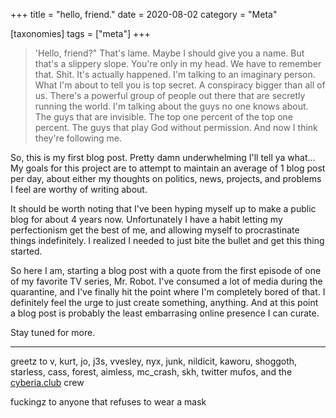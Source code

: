 +++
title = "hello, friend."
date = 2020-08-02
category = "Meta"

[taxonomies]
tags = ["meta"]
+++

>'Hello, friend?" That's lame. Maybe I should give you a name. But that's a slippery slope. You're only in my head. We have to remember that. Shit. It's actually happened. I'm talking to an imaginary person. What I'm about to tell you is top secret. A conspiracy bigger than all of us. There's a powerful group of people out there that are secretly running the world. I'm talking about the guys no one knows about. The guys that are invisible. The top one percent of the top one percent. The guys that play God without permission. And now I think they're following me.
<!-- more -->
So, this is my first blog post. Pretty damn underwhelming I'll tell ya what... My goals for this project are to attempt to maintain an average of 1 blog post per day, about either my thoughts on politics, news, projects, and problems I feel are worthy of writing about.

It should be worth noting that I've been hyping myself up to make a public blog for about 4 years now. Unfortunately I have a habit letting my perfectionism get the best of me, and allowing myself to procrastinate things indefinitely. I realized I needed to just bite the bullet and get this thing started.

So here I am, starting a blog post with a quote from the first episode of one of my favorite TV series, Mr. Robot. I've consumed a lot of media during the quarantine, and I've finally hit the point where I'm completely bored of that. I definitely feel the urge to just create something, anything. And at this point a blog post is probably the least embarrasing online presence I can curate. 

Stay tuned for more.


---

greetz to v, kurt, jo, j3s, vvesley, nyx, junk, nildicit, kaworu, shoggoth, starless, cass, forest, aimless, mc_crash, skh, twitter mufos, and the [cyberia.club](https://cyberia.club) crew

fuckingz to anyone that refuses to wear a mask